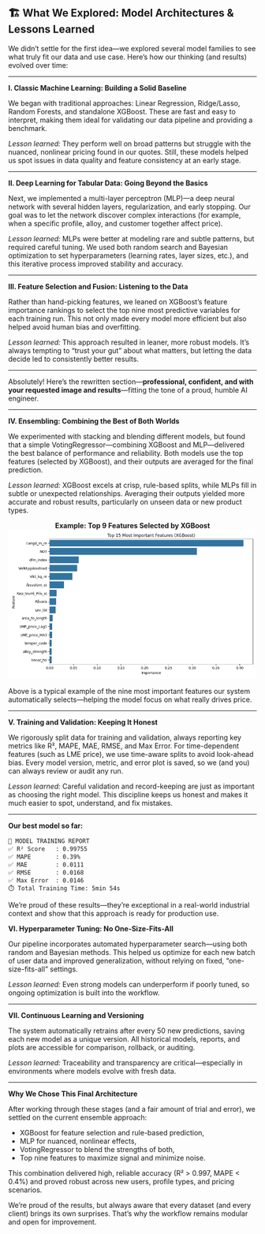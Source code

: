 

## 🏗️ What We Explored: Model Architectures & Lessons Learned

We didn’t settle for the first idea—we explored several model families to see what truly fit our data and use case. Here’s how our thinking (and results) evolved over time:

---

**I. Classic Machine Learning: Building a Solid Baseline**

We began with traditional approaches: Linear Regression, Ridge/Lasso, Random Forests, and standalone XGBoost. These are fast and easy to interpret, making them ideal for validating our data pipeline and providing a benchmark.

*Lesson learned:*
They perform well on broad patterns but struggle with the nuanced, nonlinear pricing found in our quotes. Still, these models helped us spot issues in data quality and feature consistency at an early stage.

---

**II. Deep Learning for Tabular Data: Going Beyond the Basics**

Next, we implemented a multi-layer perceptron (MLP)—a deep neural network with several hidden layers, regularization, and early stopping. Our goal was to let the network discover complex interactions (for example, when a specific profile, alloy, and customer together affect price).

*Lesson learned:*
MLPs were better at modeling rare and subtle patterns, but required careful tuning. We used both random search and Bayesian optimization to set hyperparameters (learning rates, layer sizes, etc.), and this iterative process improved stability and accuracy.

---

**III. Feature Selection and Fusion: Listening to the Data**

Rather than hand-picking features, we leaned on XGBoost’s feature importance rankings to select the top nine most predictive variables for each training run. This not only made every model more efficient but also helped avoid human bias and overfitting.

*Lesson learned:*
This approach resulted in leaner, more robust models. It’s always tempting to “trust your gut” about what matters, but letting the data decide led to consistently better results.

---

Absolutely! Here’s the rewritten section—**professional, confident, and with your requested image and results**—fitting the tone of a proud, humble AI engineer.

---

**IV. Ensembling: Combining the Best of Both Worlds**

We experimented with stacking and blending different models, but found that a simple VotingRegressor—combining XGBoost and MLP—delivered the best balance of performance and reliability. Both models use the top features (selected by XGBoost), and their outputs are averaged for the final prediction.

*Lesson learned:*
XGBoost excels at crisp, rule-based splits, while MLPs fill in subtle or unexpected relationships. Averaging their outputs yielded more accurate and robust results, particularly on unseen data or new product types.

<div align="center"><b>Example: Top 9 Features Selected by XGBoost</b></div>
<div align="center"><img src="Features.png" width="600"/></div>

Above is a typical example of the nine most important features our system automatically selects—helping the model focus on what really drives price.

---

**V. Training and Validation: Keeping It Honest**

We rigorously split data for training and validation, always reporting key metrics like R², MAPE, MAE, RMSE, and Max Error. For time-dependent features (such as LME price), we use time-aware splits to avoid look-ahead bias. Every model version, metric, and error plot is saved, so we (and you) can always review or audit any run.

*Lesson learned:*
Careful validation and record-keeping are just as important as choosing the right model. This discipline keeps us honest and makes it much easier to spot, understand, and fix mistakes.

---

**Our best model so far:**

```
📅 MODEL TRAINING REPORT
✅ R² Score   : 0.99755
✅ MAPE       : 0.39%
✅ MAE        : 0.0111
✅ RMSE       : 0.0168
✅ Max Error  : 0.0146
⏱️ Total Training Time: 5min 54s
```

We’re proud of these results—they’re exceptional in a real-world industrial context and show that this approach is ready for production use.

**VI. Hyperparameter Tuning: No One-Size-Fits-All**

Our pipeline incorporates automated hyperparameter search—using both random and Bayesian methods. This helped us optimize for each new batch of user data and improved generalization, without relying on fixed, “one-size-fits-all” settings.

*Lesson learned:*
Even strong models can underperform if poorly tuned, so ongoing optimization is built into the workflow.

---

**VII. Continuous Learning and Versioning**

The system automatically retrains after every 50 new predictions, saving each new model as a unique version. All historical models, reports, and plots are accessible for comparison, rollback, or auditing.

*Lesson learned:*
Traceability and transparency are critical—especially in environments where models evolve with fresh data.

---

**Why We Chose This Final Architecture**

After working through these stages (and a fair amount of trial and error), we settled on the current ensemble approach:

* XGBoost for feature selection and rule-based prediction,
* MLP for nuanced, nonlinear effects,
* VotingRegressor to blend the strengths of both,
* Top nine features to maximize signal and minimize noise.

This combination delivered high, reliable accuracy (R² > 0.997, MAPE < 0.4%) and proved robust across new users, profile types, and pricing scenarios.

We’re proud of the results, but always aware that every dataset (and every client) brings its own surprises. That’s why the workflow remains modular and open for improvement.
